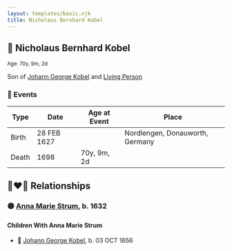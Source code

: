 ```yaml
---
layout: templates/basic.njk
title: Nicholaus Bernhard Kobel
---
```

## 🔵 Nicholaus Bernhard Kobel
<small>Age: 70y, 9m, 2d</small>

Son of [Johann George Kobel](/people/1/13002801) and [Living Person](/people/1/19897612)

### 📆 Events

Type | Date | Age at Event | Place
------ | ------ | ------ | ------
Birth | 28 FEB 1627 |  | Nordlengen, Donauworth, Germany
Death | 1698 | 70y, 9m, 2d |

## 👩‍❤️‍👨 Relationships

### 🟣 [Anna Marie Strum](/people/7/70388532), b. 1632

#### Children With Anna Marie Strum
* 🔵 [Johann George Kobel](/people/9/96923637), b. 03 OCT 1656